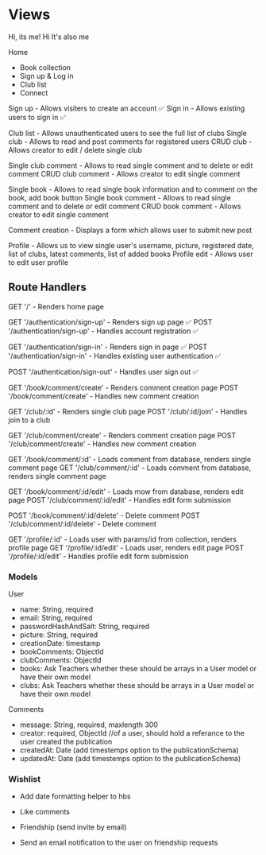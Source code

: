 # Views

Hi, its me!
Hi It's also me

Home

- Book collection
- Sign up & Log in
- Club list
- Connect

Sign up - Allows visiters to create an account ✅
Sign in - Allows existing users to sign in ✅

Club list - Allows unauthenticated users to see the full list of clubs
Single club - Allows to read and post comments for registered users
CRUD club - Allows creator to edit / delete single club

Single club comment - Allows to read single comment and to delete or edit comment
CRUD club comment - Allows creator to edit single comment

Single book - Allows to read single book information and to comment on the book, add book button
Single book comment - Allows to read single comment and to delete or edit comment
CRUD book comment - Allows creator to edit single comment

Comment creation - Displays a form which allows user to submit new post

Profile - Allows us to view single user's username, picture, registered date, list of clubs, latest comments, list of added books
Profile edit - Allows user to edit user profile

## Route Handlers

GET '/' - Renders home page

GET '/authentication/sign-up' - Renders sign up page ✅
POST '/authentication/sign-up' - Handles account registration ✅

GET '/authentication/sign-in' - Renders sign in page ✅
POST '/authentication/sign-in' - Handles existing user authentication ✅

POST '/authentication/sign-out' - Handles user sign out ✅

GET '/book/comment/create' - Renders comment creation page
POST '/book/comment/create' - Handles new comment creation

GET '/club/:id' - Renders single club page
POST '/club/:id/join' - Handles join to a club

GET '/club/comment/create' - Renders comment creation page
POST '/club/comment/create' - Handles new comment creation

GET '/book/comment/:id' - Loads comment from database, renders single comment page
GET '/club/comment/:id' - Loads comment from database, renders single comment page

GET '/book/comment/:id/edit' - Loads mow from database, renders edit page
POST '/club/comment/:id/edit' - Handles edit form submission

POST '/book/comment/:id/delete' - Delete comment
POST '/club/comment/:id/delete' - Delete comment

GET '/profile/:id' - Loads user with params/id from collection, renders profile page
GET '/profile/:id/edit' - Loads user, renders edit page
POST '/profile/:id/edit' - Handles profile edit form submission

### Models

User

- name: String, required
- email: String, required
- passwordHashAndSalt: String, required
- picture: String, required
- creationDate: timestamp
- bookComments: ObjectId
- clubComments: ObjectId
- books: Ask Teachers whether these should be arrays in a User model or have their own model
- clubs: Ask Teachers whether these should be arrays in a User model or have their own model

Comments

- message: String, required, maxlength 300
- creator: required, ObjectId //of a user, should hold a referance to the user created the publication
- createdAt: Date (add timestemps option to the publicationSchema)
- updatedAt: Date (add timestemps option to the publicationSchema)

### Wishlist

- Add date formatting helper to hbs

- Like comments

- Friendship (send invite by email)

- Send an email notification to the user on friendship requests
